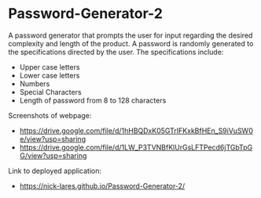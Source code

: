 # Password-Generator-2
A password generator that prompts the user for input regarding the desired complexity and length of the product. A password is randomly generated to the specifications directed by the user. The specifications include:
  - Upper case letters
  - Lower case letters
  - Numbers
  - Special Characters
  - Length of password from 8 to 128 characters

Screenshots of webpage:
  - https://drive.google.com/file/d/1hHBQDxK05GTrIFKxkBfHEn_S9iVuSW0e/view?usp=sharing
  - https://drive.google.com/file/d/1LW_P3TVNBfKlUrGsLFTPecd6jTGbTpGG/view?usp=sharing
  
Link to deployed application:
  - https://nick-lares.github.io/Password-Generator-2/
